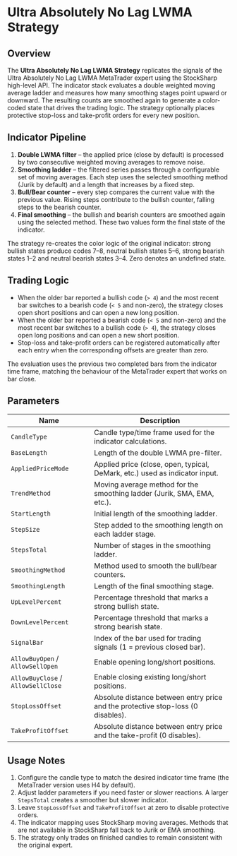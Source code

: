 # Ultra Absolutely No Lag LWMA Strategy

## Overview

The **Ultra Absolutely No Lag LWMA Strategy** replicates the signals of the Ultra Absolutely No Lag LWMA MetaTrader expert using the StockSharp high-level API. The indicator stack evaluates a double weighted moving average ladder and measures how many smoothing stages point upward or downward. The resulting counts are smoothed again to generate a color-coded state that drives the trading logic. The strategy optionally places protective stop-loss and take-profit orders for every new position.

## Indicator Pipeline

1. **Double LWMA filter** – the applied price (close by default) is processed by two consecutive weighted moving averages to remove noise.
2. **Smoothing ladder** – the filtered series passes through a configurable set of moving averages. Each step uses the selected smoothing method (Jurik by default) and a length that increases by a fixed step.
3. **Bull/Bear counter** – every step compares the current value with the previous value. Rising steps contribute to the bullish counter, falling steps to the bearish counter.
4. **Final smoothing** – the bullish and bearish counters are smoothed again using the selected method. These two values form the final state of the indicator.

The strategy re-creates the color logic of the original indicator: strong bullish states produce codes 7–8, neutral bullish states 5–6, strong bearish states 1–2 and neutral bearish states 3–4. Zero denotes an undefined state.

## Trading Logic

* When the older bar reported a bullish code (`> 4`) and the most recent bar switches to a bearish code (`< 5` and non-zero), the strategy closes open short positions and can open a new long position.
* When the older bar reported a bearish code (`< 5` and non-zero) and the most recent bar switches to a bullish code (`> 4`), the strategy closes open long positions and can open a new short position.
* Stop-loss and take-profit orders can be registered automatically after each entry when the corresponding offsets are greater than zero.

The evaluation uses the previous two completed bars from the indicator time frame, matching the behaviour of the MetaTrader expert that works on bar close.

## Parameters

| Name | Description |
| ---- | ----------- |
| `CandleType` | Candle type/time frame used for the indicator calculations. |
| `BaseLength` | Length of the double LWMA pre-filter. |
| `AppliedPriceMode` | Applied price (close, open, typical, DeMark, etc.) used as indicator input. |
| `TrendMethod` | Moving average method for the smoothing ladder (Jurik, SMA, EMA, etc.). |
| `StartLength` | Initial length of the smoothing ladder. |
| `StepSize` | Step added to the smoothing length on each ladder stage. |
| `StepsTotal` | Number of stages in the smoothing ladder. |
| `SmoothingMethod` | Method used to smooth the bull/bear counters. |
| `SmoothingLength` | Length of the final smoothing stage. |
| `UpLevelPercent` | Percentage threshold that marks a strong bullish state. |
| `DownLevelPercent` | Percentage threshold that marks a strong bearish state. |
| `SignalBar` | Index of the bar used for trading signals (1 = previous closed bar). |
| `AllowBuyOpen` / `AllowSellOpen` | Enable opening long/short positions. |
| `AllowBuyClose` / `AllowSellClose` | Enable closing existing long/short positions. |
| `StopLossOffset` | Absolute distance between entry price and the protective stop-loss (0 disables). |
| `TakeProfitOffset` | Absolute distance between entry price and the take-profit (0 disables). |

## Usage Notes

1. Configure the candle type to match the desired indicator time frame (the MetaTrader version uses H4 by default).
2. Adjust ladder parameters if you need faster or slower reactions. A larger `StepsTotal` creates a smoother but slower indicator.
3. Leave `StopLossOffset` and `TakeProfitOffset` at zero to disable protective orders.
4. The indicator mapping uses StockSharp moving averages. Methods that are not available in StockSharp fall back to Jurik or EMA smoothing.
5. The strategy only trades on finished candles to remain consistent with the original expert.

